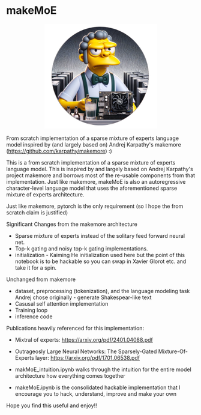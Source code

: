 # makeMoE

<div align="center">
    <img src="images/makemoelogo.png" width="300"/>
</div>


From scratch implementation of a sparse mixture of experts language model inspired by (and largely based on) Andrej Karpathy's makemore (https://github.com/karpathy/makemore) :)

This is a from scratch implementation of a sparse mixture of experts language model. This is inspired by and largely based on Andrej Karpathy's project makemore and borrows most of the re-usable components from that implementation. Just like makemore, makeMoE is also an autoregressive character-level language model that uses the aforementioned sparse mixture of experts architecture. 

Just like makemore, pytorch is the only requirement (so I hope the from scratch claim is justified)

Significant Changes from the makemore architecture

- Sparse mixture of experts instead of the solitary feed forward neural net. 
- Top-k gating and noisy top-k gating implementations.
- initialization - Kaiming He initialization used here but the point of this notebook is to be hackable so you can swap in Xavier Glorot etc. and take it for a spin.

Unchanged from makemore
- dataset, preprocessing (tokenization), and the language modeling task Andrej chose originally - generate Shakespear-like text
- Casusal self attention implementation 
- Training loop
- inference code

Publications heavily referenced for this implementation: 
- Mixtral of experts: https://arxiv.org/pdf/2401.04088.pdf
- Outrageosly Large Neural Networks: The Sparsely-Gated Mixture-Of-Experts layer: https://arxiv.org/pdf/1701.06538.pdf

- makMoE_intuition.ipynb walks through the intuition for the entire model architecture how everything comes together
- makeMoE.ipynb is the consolidated hackable implementation that I encourage you to hack, understand, improve and make your own

Hope you find this useful and enjoy!!
